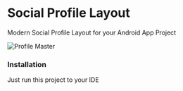 # Social Profile Layout
<p>Modern Social Profile Layout for your Android App Project</p>
<img src="https://3.bp.blogspot.com/-oHy8t5QgZG0/WqfkC9RnFTI/AAAAAAAADOc/Pzt-tRHsKP8Y7II0VhCZT9rHgWwoeSUyQCLcBGAs/s1600/my_profile.gif" alt="Profile Master" style="max-width:100%;">

<h3>Installation</h3>
Just run this project to your IDE

